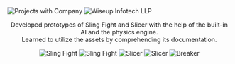 <img src="https://user-images.githubusercontent.com/85858695/151645506-cdf599e6-21c3-49cf-9369-ac59f27618b1.png" alt="Projects with Company"/>
<img src="https://user-images.githubusercontent.com/85858695/166714207-e93720a8-d391-4d28-b417-6b456cd7ff2a.jpg" alt="Wiseup Infotech LLP"/>

<p align="center">Developed prototypes of Sling Fight and Slicer with the help of the built-in AI and the physics engine.<br>Learned to utilize the assets by comprehending its documentation.
</p>
<p align="center">
  <img src="https://user-images.githubusercontent.com/85858695/151645586-f8b5367b-41e1-4e04-9296-aa047fbae179.png" alt="Sling Fight"/>
  <img src="https://user-images.githubusercontent.com/85858695/168743133-acf6c742-4c76-4ccd-b15e-d9a1ae1cf4a3.gif" alt="Sling Fight"/>
  
  <img src="https://user-images.githubusercontent.com/85858695/151645627-be3f5d97-664d-4cc9-b715-65240c93436a.png" alt="Slicer"/>
  <img src="https://user-images.githubusercontent.com/85858695/168743378-ac104bce-5f92-4bbe-80ac-f6d9a5f0e4f7.gif" alt="Slicer"/>
  
  <img src="https://user-images.githubusercontent.com/85858695/151645991-d1b6b9a9-0503-43c2-824d-921ff256dca8.png" alt="Breaker"/>
</p>
